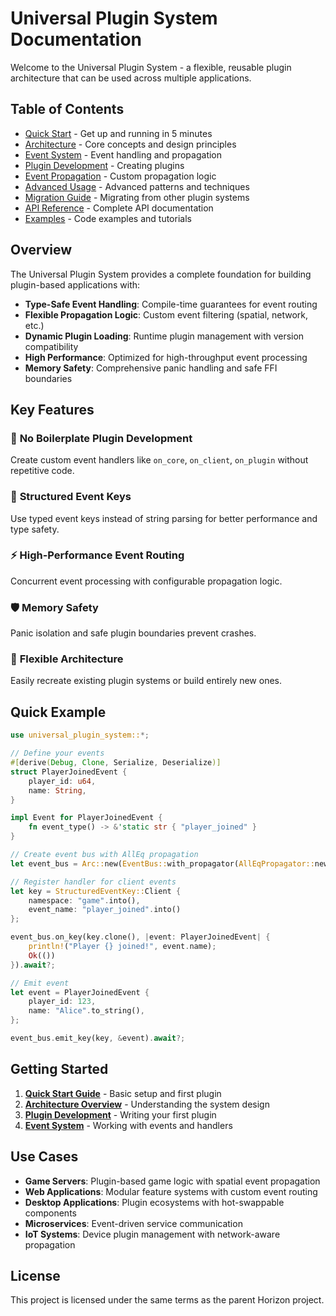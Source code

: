 # Universal Plugin System Documentation

Welcome to the Universal Plugin System - a flexible, reusable plugin architecture that can be used across multiple applications.

## Table of Contents

- [Quick Start](quick-start.md) - Get up and running in 5 minutes
- [Architecture](architecture.md) - Core concepts and design principles
- [Event System](event-system.md) - Event handling and propagation
- [Plugin Development](plugin-development.md) - Creating plugins
- [Event Propagation](event-propagation.md) - Custom propagation logic
- [Advanced Usage](advanced-usage.md) - Advanced patterns and techniques
- [Migration Guide](migration-guide.md) - Migrating from other plugin systems
- [API Reference](api-reference.md) - Complete API documentation
- [Examples](examples/) - Code examples and tutorials

## Overview

The Universal Plugin System provides a complete foundation for building plugin-based applications with:

- **Type-Safe Event Handling**: Compile-time guarantees for event routing
- **Flexible Propagation Logic**: Custom event filtering (spatial, network, etc.)
- **Dynamic Plugin Loading**: Runtime plugin management with version compatibility
- **High Performance**: Optimized for high-throughput event processing
- **Memory Safety**: Comprehensive panic handling and safe FFI boundaries

## Key Features

### 🎯 **No Boilerplate Plugin Development**
Create custom event handlers like `on_core`, `on_client`, `on_plugin` without repetitive code.

### 🔑 **Structured Event Keys**
Use typed event keys instead of string parsing for better performance and type safety.

### ⚡ **High-Performance Event Routing**
Concurrent event processing with configurable propagation logic.

### 🛡️ **Memory Safety**
Panic isolation and safe plugin boundaries prevent crashes.

### 🔧 **Flexible Architecture**
Easily recreate existing plugin systems or build entirely new ones.

## Quick Example

```rust
use universal_plugin_system::*;

// Define your events
#[derive(Debug, Clone, Serialize, Deserialize)]
struct PlayerJoinedEvent {
    player_id: u64,
    name: String,
}

impl Event for PlayerJoinedEvent {
    fn event_type() -> &'static str { "player_joined" }
}

// Create event bus with AllEq propagation
let event_bus = Arc::new(EventBus::with_propagator(AllEqPropagator::new()));

// Register handler for client events
let key = StructuredEventKey::Client { 
    namespace: "game".into(), 
    event_name: "player_joined".into() 
};

event_bus.on_key(key.clone(), |event: PlayerJoinedEvent| {
    println!("Player {} joined!", event.name);
    Ok(())
}).await?;

// Emit event
let event = PlayerJoinedEvent {
    player_id: 123,
    name: "Alice".to_string(),
};

event_bus.emit_key(key, &event).await?;
```

## Getting Started

1. **[Quick Start Guide](quick-start.md)** - Basic setup and first plugin
2. **[Architecture Overview](architecture.md)** - Understanding the system design
3. **[Plugin Development](plugin-development.md)** - Writing your first plugin
4. **[Event System](event-system.md)** - Working with events and handlers

## Use Cases

- **Game Servers**: Plugin-based game logic with spatial event propagation
- **Web Applications**: Modular feature systems with custom event routing
- **Desktop Applications**: Plugin ecosystems with hot-swappable components
- **Microservices**: Event-driven service communication
- **IoT Systems**: Device plugin management with network-aware propagation

## License

This project is licensed under the same terms as the parent Horizon project.